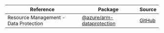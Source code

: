 | Reference | Package | Source |
|---|---|---|
|Resource Management - Data Protection|[@azure/arm-dataprotection](https://www.npmjs.com/package/@azure/arm-dataprotection)|[GitHub](https://github.com/Azure/azure-sdk-for-js)|
